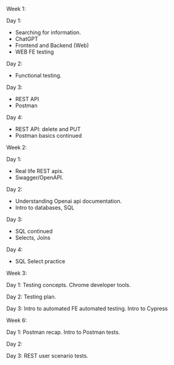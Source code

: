 Week 1:

Day 1:

 - Searching for information.
 - ChatGPT
 - Frontend and Backend (Web)
 - WEB FE testing

Day 2: 
 - Functional testing.

Day 3:
 - REST API
 - Postman

Day 4:
 - REST API: delete and PUT
 - Postman basics continued

Week 2:

Day 1:
 - Real life REST apis.
 - Swagger/OpenAPI.

Day 2:
 - Understanding Openai api documentation.
 - Intro to databases, SQL

Day 3:
 - SQL continued
 - Selects, Joins

Day 4:
 - SQL Select practice

Week 3:

Day 1:
    Testing concepts.
    Chrome developer tools.

Day 2:
    Testing plan.

Day 3:
    Intro to automated FE automated testing.
    Intro to Cypress

Week 6:

Day 1: 
    Postman recap. Intro to Postman tests.

Day 2:


Day 3: 
    REST user scenario tests.

